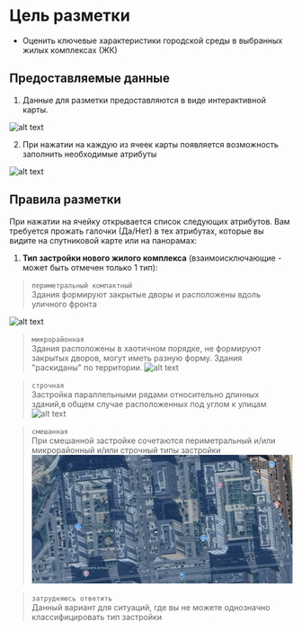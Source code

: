 # Цель разметки

- Оценить ключевые характеристики городской среды в выбранных жилых комплексах (ЖК)

## Предоставляемые данные

1. Данные для разметки предоставляются в виде интерактивной карты. 

![alt text](image-1.png)

2. При нажатии на каждую из ячеек карты появляется возможность заполнить необходимые атрибуты 

![alt text](image-2.png)


## Правила разметки

При нажатии на ячейку открывается список следующих атрибутов. Вам требуется прожать галочки (Да/Нет) в тех атрибутах, которые вы видите на спутниковой карте или на панорамах:


1. **Тип застройки нового жилого комплекса** (взаимоисключающие - может быть отмечен только 1 тип):

>`периметральный компактный` \
Здания формируют закрытые дворы и расположены вдоль уличного фронта

![alt text](image-4.png)
>`микрорайонная` \
Здания расположены в хаотичном порядке, не формируют закрытых дворов, могут иметь разную форму. Здания "раскиданы" по территории.
![alt text](image-3.png)

>`строчная`\
Застройка параллельными рядами относительно длинных зданий,в общем случае расположенных под углом к улицам
![alt text](image-5.png)

>`смешанная` \
При смешанной застройке сочетаются периметральный и/или микрорайонный и/или строчный типы застройки
![alt text](image-6.png)

>`затрудняюсь ответить`\
Данный вариант для ситуаций, где вы не можете однозначно классифицировать тип застройки